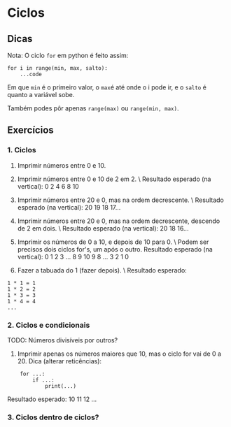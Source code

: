 # Ciclos

## Dicas 
Nota: O ciclo `for` em python é feito assim:

```
for i in range(min, max, salto): 
    ...code
```

Em que `min` é o primeiro valor, o `max`é até onde o i pode ir, e o `salto` é quanto a variável sobe.

Também podes pôr apenas `range(max)` ou `range(min, max)`.

## Exercícios

### 1. Ciclos

1. Imprimir números entre 0 e 10.

2. Imprimir números entre 0 e 10 de 2 em 2.
\\
   Resultado esperado (na vertical): 0 2 4 6 8 10

3. Imprimir números entre 20 e 0, mas na ordem decrescente.
\\   Resultado esperado (na vertical): 20 19 18 17...

4. Imprimir números entre 20 e 0, mas na ordem decrescente, descendo de 2 em dois.
\\   Resultado esperado (na vertical): 20 18 16...

5. Imprimir os números de 0 a 10, e depois de 10 para 0. \\ Podem ser precisos dois ciclos for's, um após o outro.
   Resultado esperado (na vertical): 0 1 2 3 ... 8 9 10 9 8 ... 3 2 1 0

6. Fazer a tabuada do 1 (fazer depois).
  \\ Resultado esperado:
```
1 * 1 = 1
1 * 2 = 2
1 * 3 = 3
1 * 4 = 4
...
```

### 2. Ciclos e condicionais

TODO: Números divisíveis por outros?

1. Imprimir apenas os números maiores que 10, mas o ciclo for vai de 0 a 20.
    Dica (alterar reticências): 
``` 
    for ...:
        if ...:
            print(...)
```
Resultado esperado: 10 11 12 ...

### 3. Ciclos dentro de ciclos?


